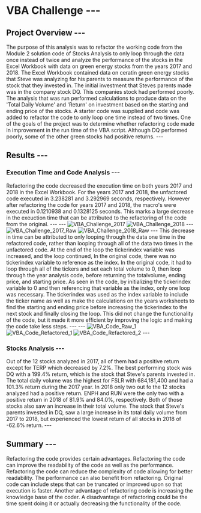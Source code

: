 # VBA Challenge ---
## Project Overview ---
The purpose of this analysis was to refactor the working code from the Module 2 solution code of Stocks Analysis to only loop through the data once instead of twice and analyze the performance of the stocks in the Excel Workbook with data on green energy stocks from the years 2017 and 2018.  The Excel Workbook contained data on ceratin green energy stocks that Steve was analyzing for his parents to measure the performance of the stock that they invested in.  The initial investment that Steves parents made was in the company stock DQ.  This companies stock had performed poorly.  The analysis that was run performed calculations to produce data on the 'Total Daily Volume' and 'Return' on investment based on the starting and ending price of the stocks.   A starter code was supplied and code was added to refactor the code to only loop one time instead of two times.  One of the goals of the project was to determine whether refactoring code made in improvement in the run time of the VBA script.  Although DQ performed poorly, some of the other green stocks had positive returns. ---
## Results ---
### Execution Time and Code Analysis ---
Refactoring the code decreased the execution time on both years 2017 and 2018 in the Excel Workbook.  For the years 2017 and 2018, the unfactored code executed in 3.238281 and 3.292969 seconds, respectively.  However after refactoring the code for years 2017 and 2018, the macro's were executed in 0.1210938 and 0.1328125 seconds.  This marks a large decrease in the exeuction time that can be attributed to the refactoring of the code from the original. ---
--- ![VBA_Challenge_2017](https://user-images.githubusercontent.com/88444529/132959490-40ad5357-9640-4005-ba00-466f32496adc.PNG)
![VBA_Challenge_2018](https://user-images.githubusercontent.com/88444529/132959497-d0ab0714-d6b6-4027-b0ee-4d1b6c5fb5e7.PNG) ---
![VBA_Challenge_2017_Raw](https://user-images.githubusercontent.com/88444529/132959500-cffe7259-8a51-4a91-9efa-c7a901a8ea81.PNG)
![VBA_Challenge_2018_Raw](https://user-images.githubusercontent.com/88444529/132959504-a53e515b-1eec-43e9-945b-4d0c3bc3db8c.PNG) ---
This decrease in time can be attributed to only looping through the data one time in the refactored code, rather than looping through all of the data two times in the unfactored code.  At the end of the loop the tickerindex variable was increased, and the loop continued,  In the original code, there was no tickerindex variable to reference as the index.  In the original code, it had to loop through all of the tickers and set each total volume to 0, then loop through the year analysis code, before returning the totalvolume, ending price, and starting price.  As seen in the code, by initializing the tickerindex variable to 0 and then referencing that variable as the index, only one loop was necessary.  The tickerindex was used as the index variable to include the ticker name as well as make the calculations on the years worksheets to find the starting and ending price before increasing the tickerindex to the next stock and finally closing the loop.  This did not change the functionality of the code, but it made it more efficient by improving the logic and making the code take less steps. ---
--- ![VBA_Code_Raw_1](https://user-images.githubusercontent.com/88444529/132959514-f410bae4-15d7-48f0-a012-06745fbaadb9.PNG)
![VBA_Code_Refactored_1](https://user-images.githubusercontent.com/88444529/132959521-ba6e0239-a071-48ec-9f70-06746390fd89.PNG)
![VBA_Code_Refactored_2](https://user-images.githubusercontent.com/88444529/132959523-2e31fdbc-2e4e-411f-8aed-65437a936774.PNG) ---
### Stocks Analysis ---
Out of the 12 stocks analyzed in 2017, all of them had a positive return except for TERP which decreased by 7.2%.  The best performing stock was DQ with a 199.4% return, which is the stock that Steve's parents invested in.  The total daily volume was the highest for FSLR with 684,181,400 and had a 101.3% return during the 2017 year.  In 2018 only two out fo the 12 stocks analyzed had a positive return.  ENPH and RUN were the only two with a positive return in 2018 of 81.9% and 84.0%, respectively.  Both of those stocks also saw an increase in their total volume.  The stock that Steve's parents invested in DQ, saw a large increase in its total daily volume from 2017 to 2018, but experienced the lowest return of all stocks in 2018 of -62.6% return.  ---
## Summary ---
Refactoring the code provides certain advantages.  Refactoring the code can improve the readability of the code as well as the performance.  Refactoring the code can reduce the complexity of code allowing for better readability.  The performance can also benefit from refactoring.  Original code can include steps that can be truncated or improved upon so that execution is faster.  Another advantage of refactoring code is increasing the knowledge base of the coder.  A disadvantage of refactoring could be the time spent doing it or actually decreasing the functionality of the code.
